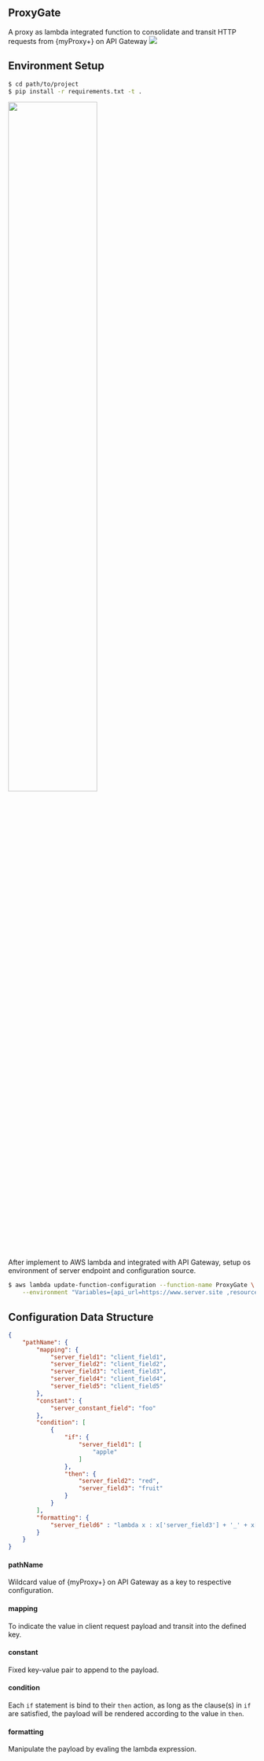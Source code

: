 ## ProxyGate
A proxy as lambda integrated function to consolidate and transit HTTP requests from {myProxy+} on API Gateway 
<img src=https://marshallfiles.s3-ap-northeast-1.amazonaws.com/github-static/component_image_1_proxygate.png>

## Environment Setup

```bash
$ cd path/to/project
$ pip install -r requirements.txt -t .
```
<img src=https://marshallfiles.s3-ap-northeast-1.amazonaws.com/github-static/component_image_2_proxygate.png width=60% height=60%>

After implement to AWS lambda and integrated with API Gateway, setup os environment of server endpoint and configuration source.

```bash
$ aws lambda update-function-configuration --function-name ProxyGate \
    --environment "Variables={api_url=https://www.server.site ,resource=https://www.config.site}"
```
## Configuration Data Structure


```json
{
    "pathName": {
        "mapping": {
            "server_field1": "client_field1",
            "server_field2": "client_field2",
            "server_field3": "client_field3",
            "server_field4": "client_field4",
            "server_field5": "client_field5"
        },
        "constant": {
            "server_constant_field": "foo"
        },
        "condition": [
            {
                "if": {
                    "server_field1": [
                        "apple"
                    ]
                },
                "then": {
                    "server_field2": "red",
                    "server_field3": "fruit"
                }
            }
        ],
        "formatting": {
            "server_field6" : "lambda x : x['server_field3'] + '_' + x['server_field4']"
        }
    }
}
```
#### pathName
   Wildcard value of {myProxy+} on API Gateway as a key to respective configuration.
#### mapping
   To indicate the value in client request payload and transit into the defined key.
#### constant
   Fixed key-value pair to append to the payload.
#### condition
   Each `if` statement is bind to their `then` action, as long as the clause(s) in `if` are satisfied, the payload will be rendered according to the value in `then`.
#### formatting
   Manipulate the payload by evaling the lambda expression.
